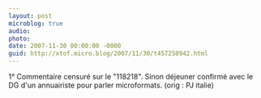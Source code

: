 ```yaml
---
layout: post
microblog: true
audio: 
photo: 
date: 2007-11-30 00:00:00 -0000
guid: http://xtof.micro.blog/2007/11/30/t457250942.html
---
```

1° Commentaire censuré sur le "118218". Sinon déjeuner confirmé avec le DG d'un annuairiste pour parler microformats. (orig : PJ italie)
